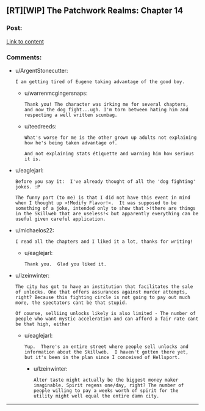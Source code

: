 ## [RT][WIP] The Patchwork Realms: Chapter 14

### Post:

[Link to content](https://www.royalroad.com/fiction/30636/the-patchwork-realms-arrival/chapter/541126/chapter-14-holding-court)

### Comments:

- u/ArgentStonecutter:
  ```
  I am getting tired of Eugene taking advantage of the good boy.
  ```

  - u/warrenmcgingersnaps:
    ```
    Thank you! The character was irking me for several chapters, and now the dog fight...ugh. I'm torn between hating him and respecting a well written scumbag.
    ```

  - u/teedreeds:
    ```
    What's worse for me is the other grown up adults not explaining how he's being taken advantage of.

    And not explaining stats étiquette and warning him how serious it is.
    ```

- u/eaglejarl:
  ```
  Before you say it:  I've already thought of all the 'dog fighting' jokes. :P

  The funny part (to me) is that I did not have this event in mind when I thought up >!Modify Flavor!<.  It was supposed to be something of a joke, intended only to show that >!there are things in the Skillweb that are useless!< but apparently everything can be useful given careful application.
  ```

- u/michaelos22:
  ```
  I read all the chapters and I liked it a lot, thanks for writing!
  ```

  - u/eaglejarl:
    ```
    Thank you.  Glad you liked it.
    ```

- u/Izeinwinter:
  ```
  The city has got to have an institution that facilitates the sale of unlocks. One that offers assurances against murder attempts, right? Because this fighting circle is not going to pay out much more, the spectators cant be that stupid. 

  Of course, selliing unlocks likely is also limited - The number of people who want mystic acceleration and can afford a fair rate cant be that high, either
  ```

  - u/eaglejarl:
    ```
    Yup.  There's an entire street where people sell unlocks and information about the Skillweb.  I haven't gotten there yet, but it's been in the plan since I conceived of Hellsport.
    ```

    - u/Izeinwinter:
      ```
      Alter taste might actually be the biggest money maker imaginable. Spirit regens one/day, right? The number of people willing to pay a weeks worth of spirit for the utility might well equal the entire damn city.
      ```

---


